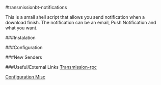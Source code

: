 #transmissionbt-notifications

This is a small shell script that allows you send notification when a download finish. The notification can be an email, Push Notification and what you want.

###Instalation

###Configuration

###New Senders

###Useful/External Links
[Transmission-rpc][]

[Configuration Misc][]



[Transmission-rpc]: https://trac.transmissionbt.com/wiki/rpc
[Configuration Misc]: https://trac.transmissionbt.com/wiki/EditConfigFiles#Misc
